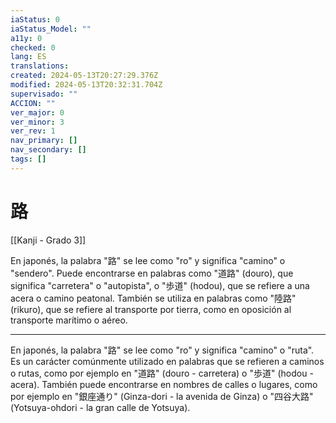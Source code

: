 ```yaml
---
iaStatus: 0
iaStatus_Model: ""
a11y: 0
checked: 0
lang: ES
translations: 
created: 2024-05-13T20:27:29.376Z
modified: 2024-05-13T20:32:31.704Z
supervisado: ""
ACCION: ""
ver_major: 0
ver_minor: 3
ver_rev: 1
nav_primary: []
nav_secondary: []
tags: []
---
```

# 路

[[Kanji - Grado 3]]

En japonés, la palabra "路" se lee como "ro" y significa "camino" o "sendero". Puede encontrarse en palabras como "道路" (douro), que significa "carretera" o "autopista", o "歩道" (hodou), que se refiere a una acera o camino peatonal. También se utiliza en palabras como "陸路" (rikuro), que se refiere al transporte por tierra, como en oposición al transporte marítimo o aéreo.


---

En japonés, la palabra "路" se lee como "ro" y significa "camino" o "ruta". Es un carácter comúnmente utilizado en palabras que se refieren a caminos o rutas, como por ejemplo en "道路" (douro - carretera) o "歩道" (hodou - acera). También puede encontrarse en nombres de calles o lugares, como por ejemplo en "銀座通り" (Ginza-dori - la avenida de Ginza) o "四谷大路" (Yotsuya-ohdori - la gran calle de Yotsuya).
